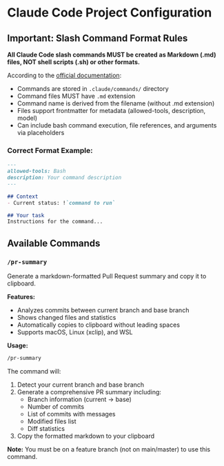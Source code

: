 # Claude Code Project Configuration

## Important: Slash Command Format Rules

**All Claude Code slash commands MUST be created as Markdown (.md) files, NOT shell scripts (.sh) or other formats.**

According to the [official documentation](https://docs.anthropic.com/en/docs/claude-code/slash-commands):
- Commands are stored in `.claude/commands/` directory
- Command files MUST have `.md` extension
- Command name is derived from the filename (without .md extension)
- Files support frontmatter for metadata (allowed-tools, description, model)
- Can include bash command execution, file references, and arguments via placeholders

### Correct Format Example:
```markdown
---
allowed-tools: Bash
description: Your command description
---

## Context
- Current status: !`command to run`

## Your task
Instructions for the command...
```

## Available Commands

### `/pr-summary`
Generate a markdown-formatted Pull Request summary and copy it to clipboard.

**Features:**
- Analyzes commits between current branch and base branch
- Shows changed files and statistics
- Automatically copies to clipboard without leading spaces
- Supports macOS, Linux (xclip), and WSL

**Usage:**
```bash
/pr-summary
```

The command will:
1. Detect your current branch and base branch
2. Generate a comprehensive PR summary including:
   - Branch information (current → base)
   - Number of commits
   - List of commits with messages
   - Modified files list
   - Diff statistics
3. Copy the formatted markdown to your clipboard

**Note:** You must be on a feature branch (not on main/master) to use this command.